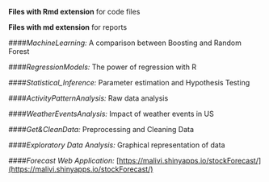 **Files with Rmd extension** for code files

**Files with md extension** for reports

####*MachineLearning:* A comparison between Boosting and Random Forest

####*RegressionModels:* The power of regression with R

####*Statistical_Inference:* Parameter estimation and Hypothesis Testing

####*ActivityPatternAnalysis:* Raw data analysis

####*WeatherEventsAnalysis:* Impact of weather events in US

####*Get&CleanData:* Preprocessing and Cleaning Data

####*Exploratory Data Analysis:* Graphical representation of data

####*Forecast Web Application:* [https://malivi.shinyapps.io/stockForecast/](https://malivi.shinyapps.io/stockForecast/)
